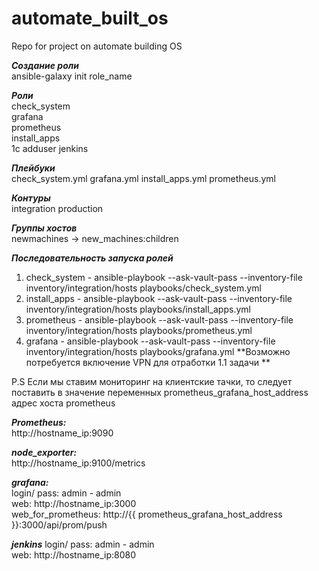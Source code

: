# automate_built_os

Repo for project on automate building OS

***Создание роли***  
ansible-galaxy init role_name

***Роли***  
check_system  
grafana  
prometheus  
install_apps  
1c
adduser
jenkins

***Плейбуки***  
check_system.yml
grafana.yml
install_apps.yml
prometheus.yml

***Контуры***  
integration
production

***Группы хостов***  
newmachines -> new_machines:children

***Последовательность запуска ролей***  
1. check_system - ansible-playbook --ask-vault-pass --inventory-file inventory/integration/hosts playbooks/check_system.yml
2. install_apps - ansible-playbook --ask-vault-pass --inventory-file inventory/integration/hosts playbooks/install_apps.yml
3. prometheus - ansible-playbook --ask-vault-pass --inventory-file inventory/integration/hosts playbooks/prometheus.yml
4. grafana - ansible-playbook --ask-vault-pass --inventory-file inventory/integration/hosts playbooks/grafana.yml   **Возможно потребуется включение VPN для отработки  1.1 задачи ** 

P.S
Если мы ставим мониторинг на клиентские тачки, то следует поставить в значение переменных prometheus_grafana_host_address адрес хоста prometheus

***Prometheus:***  
	http://hostname_ip:9090   

***node_exporter:***   
	http://hostname_ip:9100/metrics   

***grafana:***   
	login/ pass: admin - admin   
	web: http://hostname_ip:3000   
	web_for_prometheus: http://{{ prometheus_grafana_host_address }}:3000/api/prom/push

***jenkins***
	login/ pass: admin - admin   
	web: http://hostname_ip:8080  
